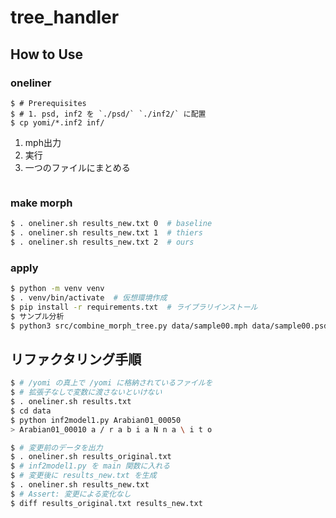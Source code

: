 # tree_handler


## How to Use

### oneliner

```
$ # Prerequisites
$ # 1. psd, inf2 を `./psd/` `./inf2/` に配置
$ cp yomi/*.inf2 inf/
```
1. mph出力
1. 実行
1. 一つのファイルにまとめる

```

```

### make morph

```sh
$ . oneliner.sh results_new.txt 0  # baseline
$ . oneliner.sh results_new.txt 1  # thiers
$ . oneliner.sh results_new.txt 2  # ours
```

### apply

```sh
$ python -m venv venv 
$ . venv/bin/activate  # 仮想環境作成
$ pip install -r requirements.txt  # ライブラリインストール
$ サンプル分析
$ python3 src/combine_morph_tree.py data/sample00.mph data/sample00.psd
```

## リファクタリング手順

```sh
$ # /yomi の真上で /yomi に格納されているファイルを
$ # 拡張子なしで変数に渡さないといけない
$ . oneliner.sh results.txt
$ cd data
$ python inf2model1.py Arabian01_00050
> Arabian01_00010 a / r a b i a N n a \ i t o
```


```sh
$ # 変更前のデータを出力
$ . oneliner.sh results_original.txt
$ # inf2model1.py を main 関数に入れる
$ # 変更後に results_new.txt を生成
$ . oneliner.sh results_new.txt
$ # Assert: 変更による変化なし
$ diff results_original.txt results_new.txt 
```
